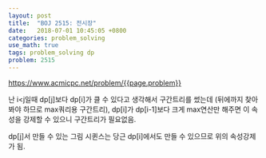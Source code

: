 ```yaml
---
layout: post
title:  "BOJ 2515: 전시장"
date:   2018-07-01 10:45:05 +0800
categories: problem_solving
use_math: true
tags: problem_solving dp
problem: 2515
---
```


<a target="_blank" href="https://www.acmicpc.net/problem/{{page.problem}}">https://www.acmicpc.net/problem/{{page.problem}}</a><br/>

난 i<j일때 dp[j]보다 dp[i]가 클 수 있다고 생각해서 구간트리를 썼는데 (뒤에까지 찾아봐야 하므로 max쿼리용 구간트리), dp[i]가 dp[i-1]보다 크게 max연산만 해주면 이 속성을 강제할 수 있으니 구간트리가 필요없음.

dp[j]서 만들 수 있는 그림 시퀸스는 당근 dp[i]에서도 만들 수 있으므로 위의 속성강제가 됨.